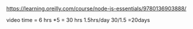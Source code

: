 https://learning.oreilly.com/course/node-js-essentials/9780136903888/

video time = 6 hrs *5 = 30 hrs
1.5hrs/day
30/1.5 =20days